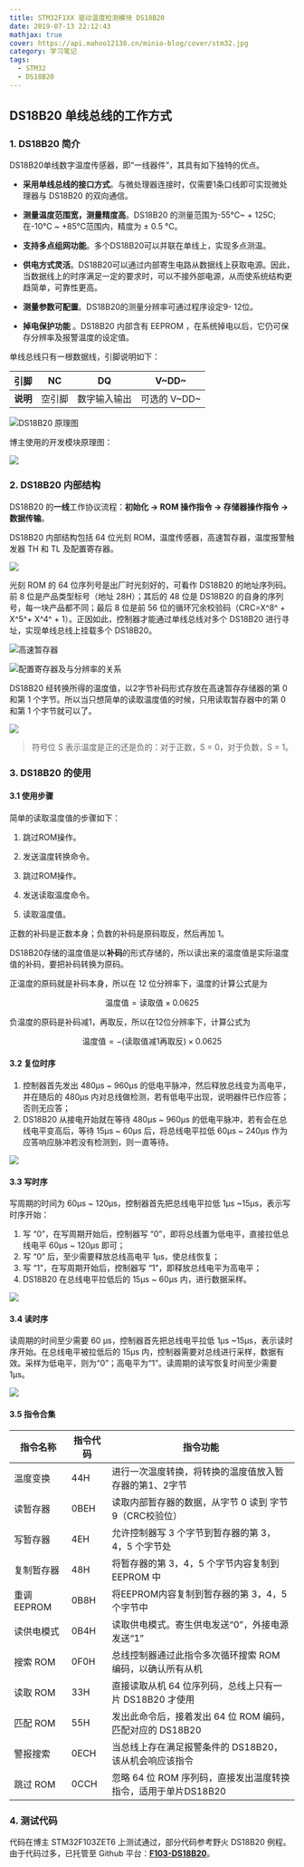 ```yaml
---
title: STM32F1XX 驱动温度检测模块 DS18B20
date: 2019-07-13 22:12:43
mathjax: true
cover: https://api.mahoo12138.cn/minio-blog/cover/stm32.jpg
category: 学习笔记
tags:
  - STM32
  - DS18B20
---
```


## DS18B20 单线总线的工作方式

### 1. DS18B20 简介

DS18B20单线数字温度传感器，即“一线器件”，其具有如下独特的优点。

- **采用单线总线的接口方式**。与微处理器连接时，仅需要1条口线即可实现微处理器与 DS18B20 的双向通信。

- **测量温度范围宽，测量精度高**。DS18B20 的测量范围为-55°C~ + 125C;在-10°C ~ +85°C范围内，精度为 ± 0.5 °C。

- **支持多点组网功能**。多个DS18B20可以并联在单线上，实现多点测温。

- **供电方式灵活**。DS18B20可以通过内部寄生电路从数据线上获取电源。因此，当数据线上的时序满足一定的要求时，可以不接外部电源，从而使系统结构更趋简单，可靠性更高。

- **测量参数可配置**。DS18B20的测量分辨率可通过程序设定9- 12位。
- **掉电保护功能** 。DS18B20 内部含有 EEPROM ，在系统掉电以后，它仍可保存分辨率及报警温度的设定值。

单线总线只有一根数据线，引脚说明如下：

| **引脚** |   NC   |      DQ      |    V~DD~     |
| -------- | :----: | :----------: | :----------: |
| **说明** | 空引脚 | 数字输入输出 | 可选的 V~DD~ |

![DS18B20 原理图](https://api.mahoo12138.cn/minio-blog/DS18B20%E5%BC%95%E8%84%9A%E8%AF%B4%E6%98%8E.png)

博主使用的开发模块原理图：

![](https://api.mahoo12138.cn/minio-blog/image-20201004003026980.png)

### 2. DS18B20 内部结构

DS18B20 的**一线**工作协议流程：**初始化 → ROM 操作指令 → 存储器操作指令 → 数据传输**。

DS18B20 内部结构包括 64 位光刻 ROM，温度传感器，高速暂存器，温度报警触发器 TH 和 TL 及配置寄存器。

![](https://api.mahoo12138.cn/minio-blog/image-20201004151856395.png)

光刻 ROM 的 64 位序列号是出厂时光刻好的，可看作 DS18B20 的地址序列码。前 8 位是产品类型标号（地址 28H）；其后的 48 位是 DS18B20 的自身的序列号，每一块产品都不同；最后 8 位是前 56 位的循环冗余校验码（CRC=X^8^ + X^5^+ X^4^ + 1）。正因如此，控制器才能通过单线总线对多个 DS18B20 进行寻址，实现单线总线上挂载多个 DS18B20。

![高速暂存器](https://api.mahoo12138.cn/minio-blog/image-20201004151629134.png)

![配置寄存器及与分辨率的关系](https://api.mahoo12138.cn/minio-blog/image-20201004151117271.png)

DS18B20 经转换所得的温度值，以2字节补码形式存放在高速暂存存储器的第 0 和第 1 个字节。所以当只想简单的读取温度值的时候，只用读取暂存器中的第 0 和第 1 个字节就可以了。

![](https://api.mahoo12138.cn/minio-blog/image-20201004153822298.png)

> 符号位 S 表示温度是正的还是负的：对于正数，S = 0，对于负数，S = 1。

### 3. DS18B20 的使用

#### 3.1 使用步骤

简单的读取温度值的步骤如下：

1. 跳过ROM操作。

2. 发送温度转换命令。

3. 跳过ROM操作。

4. 发送读取温度命令。

5. 读取温度值。

正数的补码是正数本身；负数的补码是原码取反，然后再加 1。

DS18B20存储的温度值是以**补码**的形式存储的，所以读出来的温度值是实际温度值的补码，要把补码转换为原码。

正温度的原码就是补码本身，所以在 12 位分辨率下，温度的计算公式是为

$$
\text{温度值} = \text{读取值} \times 0.0625
$$

负温度的原码是补码减1，再取反，所以在12位分辨率下，计算公式为

$$
\text{温度值} =- \text{(读取值减1再取反)} \times 0.0625
$$

#### 3.2 复位时序

1. 控制器首先发出 480μs ~ 960μs 的低电平脉冲，然后释放总线变为高电平，并在随后的 480μs 内对总线做检测，若有低电平出现，说明器件已作应答；否则无应答；
2. DS18B20 从接电开始就在等待 480μs ~ 960μs 的低电平脉冲，若有会在总线电平变高后，等待 15μs ~ 60μs 后，将总线电平拉低 60μs ~ 240μs 作为应答响应脉冲若没有检测到，则一直等待。

![](https://api.mahoo12138.cn/minio-blog/image-20201003225149023.png)

#### 3.3 写时序

写周期的时间为 60μs ~ 120μs，控制器首先把总线电平拉低 1μs ~15μs，表示写时序开始：

1. 写 “0”，在写周期开始后，控制器写 “0”，即将总线置为低电平，直接拉低总线电平 60μs ~ 120μs 即可；
2. 写 “0” 后，至少需要释放总线高电平 1μs，使总线恢复；
3. 写 “1”，在写周期开始后，控制器写 “1”，即释放总线电平为高电平；
4. DS18B20 在总线电平拉低后的 15μs ~ 60μs 内，进行数据采样。

![](https://api.mahoo12138.cn/minio-blog/Snipaste_2020-10-03_23-16-13.png)

#### 3.4 读时序

读周期的时间至少需要 60 μs，控制器首先把总线电平拉低 1μs ~15μs，表示读时序开始。在总线电平被拉低后的 15μs 内，控制器需要对总线进行采样，数据有效。采样为低电平，则为“0”；高电平为“1”。读周期的读写恢复时间至少需要 1μs。

![](https://api.mahoo12138.cn/minio-blog/Snipaste_2020-10-04_00-22-42.png)

#### 3.5 指令合集

| 指令名称    | 指令代码 | 指令功能                                                       |
| ----------- | -------- | -------------------------------------------------------------- |
| 温度变换    | 44H      | 进行一次温度转换，将转换的温度值放入暂存器的第1、2字节         |
| 读暂存器    | 0BEH     | 读取内部暂存器的数据，从字节 0 读到 字节 9（CRC校验位）        |
| 写暂存器    | 4EH      | 允许控制器写 3 个字节到暂存器的第 3，4，5 个字节处             |
| 复制暂存器  | 48H      | 将暂存器的第 3，4，5 个字节内容复制到 EEPROM 中                |
| 重调 EEPROM | 0B8H     | 将EEPROM内容复制到暂存器的第 3，4，5 个字节中                  |
| 读供电模式  | 0B4H     | 读取供电模式。寄生供电发送“0”，外接电源发送“1”                 |
| 搜索 ROM    | 0F0H     | 总线控制器通过此指令多次循环搜索 ROM 编码，以确认所有从机      |
| 读取 ROM    | 33H      | 直接读取从机 64 位序列码，总线上只有一片 DS18B20 才使用        |
| 匹配 ROM    | 55H      | 发出此命令后，接着发出 64 位 ROM 编码，匹配对应的 DS18B20      |
| 警报搜索    | 0ECH     | 当总线上存在满足报警条件的 DS18B20，该从机会响应该指令         |
| 跳过 ROM    | 0CCH     | 忽略 64 位 ROM 序列码，直接发出温度转换指令，适用于单片DS18B20 |

### 4. 测试代码

代码在博主 STM32F103ZET6 上测试通过，部分代码参考野火 DS18B20 例程。由于代码过多，已托管至 Github 平台：[**F103-DS18B20**](https://github.com/The-Road-of-Embedded/Demo_STM32f1xx/tree/main/F103-DS18B20)。
